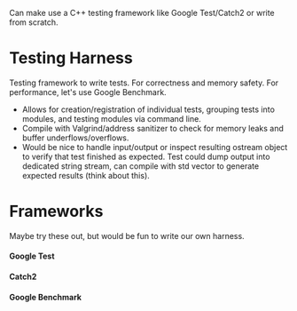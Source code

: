 Can make use a C++ testing framework like Google Test/Catch2 or write from scratch.

# Testing Harness
Testing framework to write tests. For correctness and memory safety. For performance, let's use Google Benchmark.
- Allows for creation/registration of individual tests, grouping tests into modules, and testing modules via command line.
- Compile with Valgrind/address sanitizer to check for memory leaks and buffer underflows/overflows.
- Would be nice to handle input/output or inspect resulting ostream object to verify that test finished as expected. Test could dump output into dedicated string stream, can compile with std vector to generate expected results (think about this).

# Frameworks
Maybe try these out, but would be fun to write our own harness.
#### Google Test
#### Catch2
#### Google Benchmark

